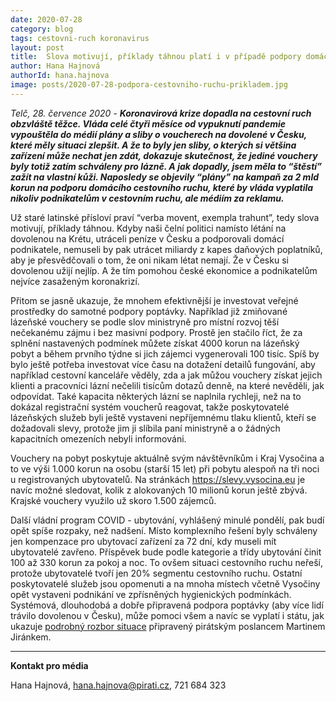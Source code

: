 ```yaml
---
date: 2020-07-28
category: blog
tags: cestovni-ruch koronavirus
layout: post
title:  Slova motivují, příklady táhnou platí i v případě podpory domácího cestovního ruchu
author: Hana Hajnová
authorId: hana.hajnova
image: posts/2020-07-28-podpora-cestovniho-ruchu-prikladem.jpg
---
```


*Telč, 28. července 2020* - ***Koronavirová krize dopadla na cestovní ruch obzvláště těžce. Vláda celé čtyři měsíce od vypuknutí pandemie vypouštěla do médií plány a sliby o voucherech na dovolené v Česku, které měly situaci zlepšit. A že to byly jen sliby, o kterých si většina zařízení může nechat jen zdát, dokazuje skutečnost, že jediné vouchery byly totiž zatím schváleny pro lázně. A jak dopadly, jsem měla to “štěstí” zažít na vlastní kůži. Naposledy se objevily “plány” na kampaň za 2 mld korun na podporu domácího cestovního ruchu, které by vláda vyplatila nikoliv podnikatelům v cestovním ruchu, ale médiím za reklamu.*** 

Už staré latinské přísloví praví “verba movent, exempla trahunt”, tedy slova motivují, příklady táhnou. Kdyby naši čelní politici namísto létání na dovolenou na Krétu, utráceli peníze v Česku a podporovali domácí podnikatele, nemuseli by pak utrácet miliardy z kapes daňových poplatníků, aby je přesvědčovali o tom, že oni nikam létat nemají. Že v Česku si dovolenou užijí nejlíp. A že tím pomohou české ekonomice a podnikatelům nejvíce zasaženým koronakrizí.

Přitom se jasně ukazuje, že mnohem efektivnější je investovat veřejné prostředky do samotné podpory poptávky. Například již zmiňované lázeňské vouchery se podle slov ministryně pro místní rozvoj těší nečekanému zájmu i bez masivní podpory. Prostě jen stačilo říct, že za splnění nastavených podmínek můžete získat 4000 korun na lázeňský pobyt a během prvního týdne si jich zájemci vygenerovali 100 tisíc. Spíš by bylo ještě potřeba investovat více času na dotažení detailů fungování, aby například cestovní kanceláře věděly, zda a jak můžou vouchery získat jejich klienti a pracovníci lázní nečelili tisícům dotazů denně, na které nevěděli, jak odpovídat. Také kapacita některých lázní se naplnila rychleji, než na to dokázal registrační systém voucherů reagovat, takže poskytovatelé lázeňských služeb byli ještě vystaveni nepříjemnému tlaku klientů, kteří se dožadovali slevy, protože jim ji slíbila paní ministryně a o žádných kapacitních omezeních nebyli informováni. 

Vouchery na pobyt poskytuje aktuálně svým návštěvníkům i Kraj Vysočina a to ve výši 1.000 korun na osobu (starší 15 let) při pobytu alespoň na tři noci u registrovaných ubytovatelů. Na stránkách <https://slevy.vysocina.eu> je navíc možné sledovat, kolik z alokovaných 10 milionů korun ještě zbývá. Krajské vouchery využilo už skoro 1.500 zájemců.  

Další vládní program COVID - ubytování, vyhlášený minulé pondělí, pak budí opět spíše rozpaky, než nadšení. Místo komplexního řešení byly schváleny jen kompenzace pro ubytovací zařízení za 72 dní, kdy museli mít ubytovatelé zavřeno. Příspěvek bude podle kategorie a třídy ubytování činit 100 až 330 korun za pokoj a noc. To ovšem situaci cestovního ruchu neřeší, protože ubytovatelé tvoří jen 20% segmentu cestovního ruchu. Ostatní poskytovatelé služeb jsou opomenuti a na mnoha místech včetně Vysočiny opět vystaveni podnikání ve zpřísněných hygienických podmínkách. Systémová, dlouhodobá a dobře připravená podpora poptávky (aby více lidí trávilo dovolenou v Česku), může pomoci všem a navíc se vyplatí i státu, jak ukazuje [podrobný rozbor situace](https://www.pirati.cz/assets/pdf/Cestovn%C3%AD%20ruch%20Pir%C3%A1ti.pdf) připravený pirátským poslancem Martinem Jiránkem.

---

**Kontakt pro média**

Hana Hajnová, <hana.hajnova@pirati.cz>, 721 684 323
